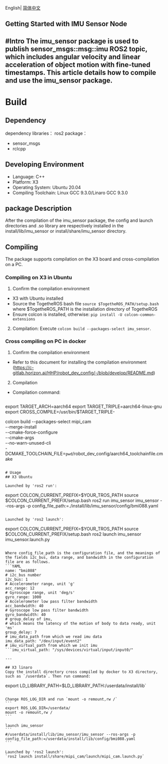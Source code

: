 English| [简体中文](./README_cn.md)

Getting Started with IMU Sensor Node
---
#Intro
The imu_sensor package is used to publish sensor_msgs::msg::imu ROS2 topic, which includes angular velocity and linear acceleration of object motion with fine-tuned timestamps.
This article details how to compile and use the imu_sensor package.
---

# Build

## Dependency

dependency libraries：
ros2 package：
- sensor_msgs
- rclcpp

## Developing Environment

- Language: C++
- Platform: X3
- Operating System: Ubuntu 20.04
- Compiling Toolchain: Linux GCC 9.3.0/Linaro GCC 9.3.0
## package Description
After the compilation of the imu_sensor package, the config and launch directories and .so library are respectively installed in the
install/lib/imu_sensor or install/share/imu_sensor directory.

## Compiling
The package supports compilation on the X3 board and cross-compilation on a PC.
### Compiling on X3 in Ubuntu
1. Confirm the compilation environment
- X3 with Ubuntu installed
- Source the TogetheROS bash file `source $TogetheROS_PATH/setup.bash` where $TogetheROS_PATH is the installation directory of TogetheROS
- Ensure colcon is installed, otherwise: `pip install -U colcon-common-extensions`

2. Compilation:
   Execute `colcon build --packages-select imu_sensor`.

### Cross compiling on PC in docker

1. Confirm the compilation environment
- Refer to this document for installing the compilation environment
 (https://c-gitlab.horizon.ai/HHP/robot_dev_config/-/blob/develop/README.md)

2. Compilation

- Compilation command: 

  ``````bash
export TARGET_ARCH=aarch64
export TARGET_TRIPLE=aarch64-linux-gnu
export CROSS_COMPILE=/usr/bin/$TARGET_TRIPLE-

colcon build --packages-select mipi_cam \
   --merge-install \
   --cmake-force-configure \
   --cmake-args \
   --no-warn-unused-cli \
   -DCMAKE_TOOLCHAIN_FILE=`pwd`/robot_dev_config/aarch64_toolchainfile.cmake
```

# Usage
## X3 Ubuntu

Launched by 'ros2 run':

```
export COLCON_CURRENT_PREFIX=$YOUR_TROS_PATH
source $COLCON_CURRENT_PREFIX/setup.bash
ros2 run imu_sensor imu_sensor --ros-args -p config_file_path:=./install/lib/imu_sensor/config/bmi088.yaml
```

Launched by 'ros2 launch':

```
export COLCON_CURRENT_PREFIX=$YOUR_TROS_PATH
source $COLCON_CURRENT_PREFIX/setup.bash
ros2 launch imu_sensor imu_sensor.launch.py
```

Where config_file_path is the configuration file, and the meanings of the fields i2c_bus, data range, and bandwidth in the configuration file are as follows.
```YAML
name: "bmi088"
# i2c_bus number
i2c_bus: 1
# Accelerometer range, unit 'g'
acc_range: 12
# Gyroscope range, unit 'deg/s'
gyro_range: 1000
# Accelerometer low pass filter bandwidth
acc_bandwidth: 40
# Gyroscope low pass filter bandwidth
gyro_bandwidth: 40
# group_delay of imu,
# which means the latency of the motion of body to data ready, unit 'ms'
group_delay: 7
# imu_data_path from which we read imu data
imu_data_path: "/dev/input/event2"
# imu_virtual_path from which we init imu
```imu_virtual_path: "/sys/devices/virtual/input/input0/"

---

## X3 linaro
Copy the install directory cross compiled by docker to X3 directory, 
such as `/userdata`. Then run command:
````
export LD_LIBRARY_PATH=$LD_LIBRARY_PATH:/userdata/install/lib`
````

Change ROS_LOG_DIR and run `mount -o remount,rw /`
```
export ROS_LOG_DIR=/userdata/
mount -o remount,rw /
```

launch imu_sensor
```
#/userdata/install/lib/imu_sensor/imu_sensor --ros-args -p config_file_path:=/userdata/install/lib/config/bmi088.yaml
```

Launched by 'ros2 launch':
`ros2 launch install/share/mipi_cam/launch/mipi_cam.launch.py`
